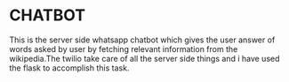 # CHATBOT
This is the server side whatsapp chatbot which gives the user answer of words asked by user by fetching relevant information from the wikipedia.The twilio take care of all the server side things
and i have used the flask to accomplish this task.

